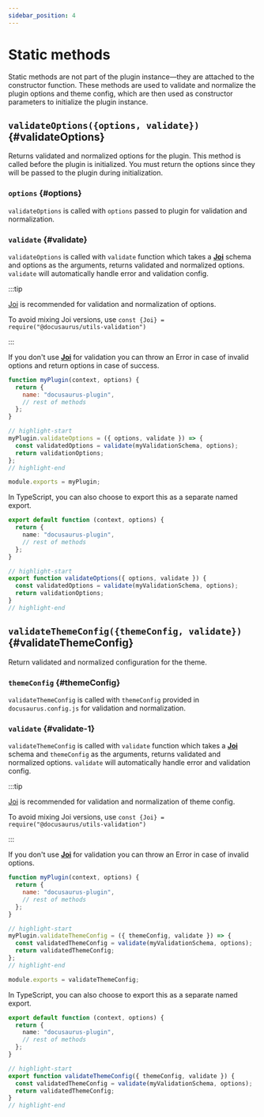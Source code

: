 ```yaml
---
sidebar_position: 4
---
```


# Static methods

Static methods are not part of the plugin instance—they are attached to the constructor function. These methods are used to validate and normalize the plugin options and theme config, which are then used as constructor parameters to initialize the plugin instance.

## `validateOptions({options, validate})` {#validateOptions}

Returns validated and normalized options for the plugin. This method is called before the plugin is initialized. You must return the options since they will be passed to the plugin during initialization.

### `options` {#options}

`validateOptions` is called with `options` passed to plugin for validation and normalization.

### `validate` {#validate}

`validateOptions` is called with `validate` function which takes a **[Joi](https://www.npmjs.com/package/joi)** schema and options as the arguments, returns validated and normalized options. `validate` will automatically handle error and validation config.

:::tip

[Joi](https://www.npmjs.com/package/joi) is recommended for validation and normalization of options.

To avoid mixing Joi versions, use `const {Joi} = require("@docusaurus/utils-validation")`

:::

If you don't use **[Joi](https://www.npmjs.com/package/joi)** for validation you can throw an Error in case of invalid options and return options in case of success.

```js title="my-plugin/src/index.js"
function myPlugin(context, options) {
  return {
    name: "docusaurus-plugin",
    // rest of methods
  };
}

// highlight-start
myPlugin.validateOptions = ({ options, validate }) => {
  const validatedOptions = validate(myValidationSchema, options);
  return validationOptions;
};
// highlight-end

module.exports = myPlugin;
```

In TypeScript, you can also choose to export this as a separate named export.

```ts title="my-plugin/src/index.ts"
export default function (context, options) {
  return {
    name: "docusaurus-plugin",
    // rest of methods
  };
}

// highlight-start
export function validateOptions({ options, validate }) {
  const validatedOptions = validate(myValidationSchema, options);
  return validationOptions;
}
// highlight-end
```

## `validateThemeConfig({themeConfig, validate})` {#validateThemeConfig}

Return validated and normalized configuration for the theme.

### `themeConfig` {#themeConfig}

`validateThemeConfig` is called with `themeConfig` provided in `docusaurus.config.js` for validation and normalization.

### `validate` {#validate-1}

`validateThemeConfig` is called with `validate` function which takes a **[Joi](https://www.npmjs.com/package/joi)** schema and `themeConfig` as the arguments, returns validated and normalized options. `validate` will automatically handle error and validation config.

:::tip

[Joi](https://www.npmjs.com/package/joi) is recommended for validation and normalization of theme config.

To avoid mixing Joi versions, use `const {Joi} = require("@docusaurus/utils-validation")`

:::

If you don't use **[Joi](https://www.npmjs.com/package/joi)** for validation you can throw an Error in case of invalid options.

```js title="my-theme/src/index.js"
function myPlugin(context, options) {
  return {
    name: "docusaurus-plugin",
    // rest of methods
  };
}

// highlight-start
myPlugin.validateThemeConfig = ({ themeConfig, validate }) => {
  const validatedThemeConfig = validate(myValidationSchema, options);
  return validatedThemeConfig;
};
// highlight-end

module.exports = validateThemeConfig;
```

In TypeScript, you can also choose to export this as a separate named export.

```ts title="my-theme/src/index.ts"
export default function (context, options) {
  return {
    name: "docusaurus-plugin",
    // rest of methods
  };
}

// highlight-start
export function validateThemeConfig({ themeConfig, validate }) {
  const validatedThemeConfig = validate(myValidationSchema, options);
  return validatedThemeConfig;
}
// highlight-end
```
